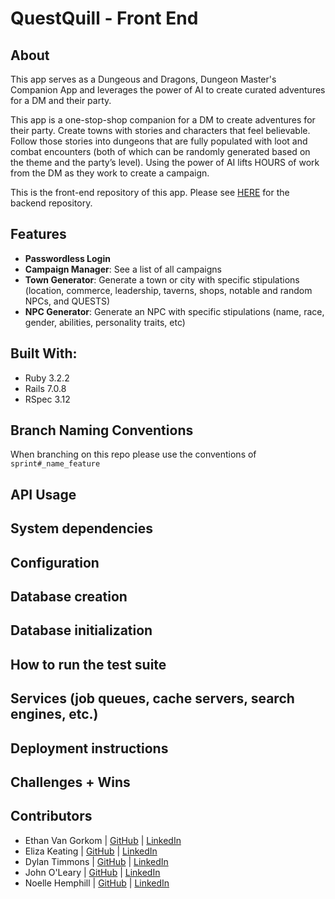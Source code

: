 # QuestQuill - Front End 
## About
This app serves as a Dungeous and Dragons, Dungeon Master's Companion App and leverages the power of AI to create curated adventures for a DM and their party. 

This app is a one-stop-shop companion for a DM to create adventures for their party. Create towns with stories and characters that feel believable. Follow those stories into dungeons that are fully populated with loot and combat encounters (both of which can be randomly generated based on the theme and the party’s level). Using the power of AI lifts HOURS of work from the DM as they work to create a campaign. 

This is the front-end repository of this app. Please see [HERE](https://github.com/QuestQuill/quest_quill_api) for the backend repository.

## Features
- **Passwordless Login**
- **Campaign Manager**: See a list of all campaigns
- **Town Generator**: Generate a town or city with specific stipulations (location, commerce, leadership, taverns, shops, notable and random NPCs, and QUESTS)
- **NPC Generator**: Generate an NPC with specific stipulations (name, race, gender, abilities, personality traits, etc)


## Built With: 
- Ruby 3.2.2
- Rails 7.0.8
- RSpec 3.12

## Branch Naming Conventions
When branching on this repo please use the conventions of `sprint#_name_feature`

## API Usage
## System dependencies

## Configuration

## Database creation
## Database initialization
## How to run the test suite
## Services (job queues, cache servers, search engines, etc.)
## Deployment instructions
## Challenges + Wins 
## Contributors 
- Ethan Van Gorkom | [GitHub](https://github.com/EVanGorkom) | [LinkedIn](https://www.linkedin.com/in/evangorkom/)
- Eliza Keating | [GitHub](https://github.com/elizakeating) | [LinkedIn](https://www.linkedin.com/in/elizakeating/)
- Dylan Timmons | [GitHub](https://github.com/DylanScotty) | [LinkedIn](https://www.linkedin.com/in/dylan-timmons/)
- John O'Leary | [GitHub](https://github.com/Captainlearyo) | [LinkedIn](https://www.linkedin.com/in/john-clay-oleary/)
- Noelle Hemphill | [GitHub](https://github.com/lofi-nowhale) | [LinkedIn](https://www.linkedin.com/in/noelle-hemphill/)
